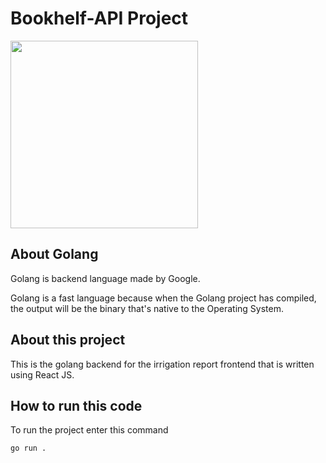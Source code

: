 # Bookhelf-API Project
<img src="https://go.dev/blog/go-brand/Go-Logo/PNG/Go-Logo_Blue.png" width="300px" />

## About Golang
Golang is backend language made by Google.

Golang is a fast language because when the Golang project has compiled, the output will be the binary that's native to the Operating System.

## About this project
This is the golang backend for the irrigation report frontend that is written using React JS.

## How to run this code
To run the project enter this command
```
go run .